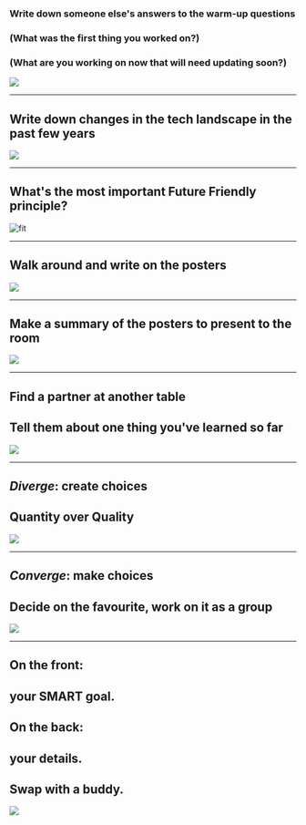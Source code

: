 ### Write down someone else's answers to the warm-up questions

### (What was the first thing you worked on?)
### (What are you working on now that will need updating soon?)

![](stickynotes.jpg)

---

## Write down changes in the tech landscape in the past few years

![](paper-roll.jpg)

---

## What's the most important Future Friendly principle?

![fit](discussion.jpg)

---

## Walk around and write on the posters

![](flipchart.jpg)

---

## Make a summary of the posters to present to the room

![](paper-roll.jpg)

---

## Find a partner at another table
## Tell them about one thing you've learned so far

![](stickynotes.jpg)

---

## *Diverge*: create choices
## Quantity over Quality

![](paper-roll.jpg)

---

## *Converge*: make choices
## Decide on the favourite, work on it as a group

![](paper-roll.jpg)

---

## On the front:
## your SMART goal.
## On the back:
## your details.
## Swap with a buddy.

![](indexcards.jpg)
